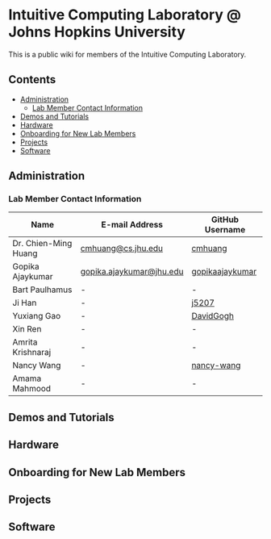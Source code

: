 # Intuitive Computing Laboratory @ Johns Hopkins University

This is a public wiki for members of the Intuitive Computing Laboratory.
## Contents
  - [Administration](#administration)
    - [Lab Member Contact Information](#lab-member-contact-information)
  - [Demos and Tutorials](#demos-and-tutorials)
  - [Hardware](#hardware)
  - [Onboarding for New Lab Members](#onboarding-for-new-lab-members)
  - [Projects](#projects)
  - [Software](#software)

## Administration
### Lab Member Contact Information 

|    Name     | E-mail Address | GitHub Username |
| ------------- | ------------- | ------------- | 
| Dr. Chien-Ming Huang  | cmhuang@cs.jhu.edu  | [cmhuang](https://github.com/cmhuang)  | 
| Gopika Ajaykumar  | gopika.ajaykumar@jhu.edu  | [gopikaajaykumar](https://github.com/gopikaajaykumar)  |
| Bart Paulhamus  | -  | -  |
| Ji Han  | -  | [j5207](https://github.com/j5207)  |
| Yuxiang Gao  | -  | [DavidGogh](https://github.com/DavidGogh)  |
| Xin Ren  | -  | -  |
| Amrita Krishnaraj  | -  | -  |
| Nancy Wang  | -  | [nancy-wang](https://github.com/nancy-wang)  |
| Amama Mahmood  | -  | -  |

## Demos and Tutorials
## Hardware
## Onboarding for New Lab Members
## Projects
## Software
